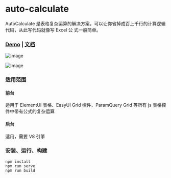 # auto-calculate
AutoCalculate 是表格复杂运算的解决方案，可以让你省掉成百上千行的计算逻辑代码，从此写代码就像写 Excel 公
式一般简单。 

### [Demo](http://autocal.fenghaitao.net) | [文档](http://autocal.fenghaitao.net/doc/AutoCalculateV1.0.0使用手册.pdf)

![image](http://autocal.fenghaitao.net/img/salary.png)

![image](http://autocal.fenghaitao.net/img/payableTax.png)

### 适用范围
#### 前台
适用于 ElementUI 表格、EasyUI Grid 控件、ParamQuery Grid 等所有 js 表格控件中带有公式的复杂运算
#### 后台
适用，需要 V8 引擎

### 安装、运行、构建
```
npm install
npm run serve
npm run build
```
